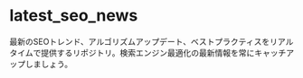 # latest_seo_news
最新のSEOトレンド、アルゴリズムアップデート、ベストプラクティスをリアルタイムで提供するリポジトリ。検索エンジン最適化の最新情報を常にキャッチアップしましょう。
